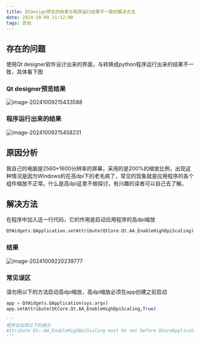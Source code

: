 ```yaml
---
title: QtDesign预览的效果与程序运行结果不一致的解决方法
date: 2024-10-09 21:52:00
tags: 其他
---
```

## 存在的问题

使用Qt designer软件设计出来的界面，与转换成python程序运行出来的结果不一致，具体看下图

### Qt designer预览结果

![image-20241009215433588](https://cdn.jsdelivr.net/gh/kashima19960/img@master/QtDesign%E9%A2%84%E8%A7%88%E7%9A%84%E6%95%88%E6%9E%9C%E4%B8%8E%E7%A8%8B%E5%BA%8F%E8%BF%90%E8%A1%8C%E7%9A%84%E7%BB%93%E6%9E%9C%E4%B8%8D%E4%B8%80%E8%87%B4%E7%9A%84%E8%A7%A3%E5%86%B3%E6%96%B9%E6%B3%95/image-20241009215433588.png)

### 程序运行出来的结果

![image-20241009215458231](https://cdn.jsdelivr.net/gh/kashima19960/img@master/QtDesign%E9%A2%84%E8%A7%88%E7%9A%84%E6%95%88%E6%9E%9C%E4%B8%8E%E7%A8%8B%E5%BA%8F%E8%BF%90%E8%A1%8C%E7%9A%84%E7%BB%93%E6%9E%9C%E4%B8%8D%E4%B8%80%E8%87%B4%E7%9A%84%E8%A7%A3%E5%86%B3%E6%96%B9%E6%B3%95/image-20241009215458231.png)

## 原因分析

我自己的电脑是2560*1600分辨率的屏幕，采用的是200%的缩放比例，出现这种情况是因为Windows的在高dpi下的老毛病了，常见的现象就是应用程序的各个组件缩放不正常。什么是高dpi这里不做探讨，有兴趣的读者可以自己去了解。

## 解决方法

在程序中加入这一行代码，它的作用是启动应用程序的高dpi缩放

```python
QtWidgets.QApplication.setAttribute(QtCore.Qt.AA_EnableHighDpiScaling)
```

### 结果

![image-20241009220239777](https://cdn.jsdelivr.net/gh/kashima19960/img@master/QtDesign%E9%A2%84%E8%A7%88%E7%9A%84%E6%95%88%E6%9E%9C%E4%B8%8E%E7%A8%8B%E5%BA%8F%E8%BF%90%E8%A1%8C%E7%9A%84%E7%BB%93%E6%9E%9C%E4%B8%8D%E4%B8%80%E8%87%B4%E7%9A%84%E8%A7%A3%E5%86%B3%E6%96%B9%E6%B3%95/image-20241009220239777.png)

### 常见误区

请勿用以下的方法启动高dpi缩放，高dpi缩放必须在app创建之前启动

```python
app = QtWidgets.QApplication(sys.argv)
app.setAttribute(QtCore.Qt.AA_EnableHighDpiScaling,True)

'''
程序会出现以下的提示
Attribute Qt::AA_EnableHighDpiScaling must be set before QCoreApplication is created.
'''
```

